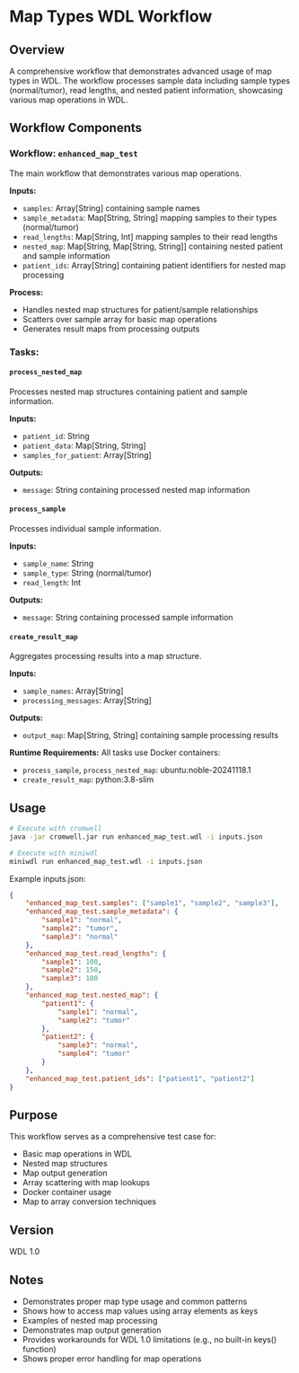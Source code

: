 # Map Types WDL Workflow

## Overview
A comprehensive workflow that demonstrates advanced usage of map types in WDL. The workflow processes sample data including sample types (normal/tumor), read lengths, and nested patient information, showcasing various map operations in WDL.

## Workflow Components

### Workflow: `enhanced_map_test`
The main workflow that demonstrates various map operations.

**Inputs:**
- `samples`: Array[String] containing sample names
- `sample_metadata`: Map[String, String] mapping samples to their types (normal/tumor)
- `read_lengths`: Map[String, Int] mapping samples to their read lengths
- `nested_map`: Map[String, Map[String, String]] containing nested patient and sample information
- `patient_ids`: Array[String] containing patient identifiers for nested map processing

**Process:**
- Handles nested map structures for patient/sample relationships
- Scatters over sample array for basic map operations
- Generates result maps from processing outputs

### Tasks:

#### `process_nested_map`
Processes nested map structures containing patient and sample information.

**Inputs:**
- `patient_id`: String
- `patient_data`: Map[String, String]
- `samples_for_patient`: Array[String]

**Outputs:**
- `message`: String containing processed nested map information

#### `process_sample`
Processes individual sample information.

**Inputs:**
- `sample_name`: String
- `sample_type`: String (normal/tumor)
- `read_length`: Int

**Outputs:**
- `message`: String containing processed sample information

#### `create_result_map`
Aggregates processing results into a map structure.

**Inputs:**
- `sample_names`: Array[String]
- `processing_messages`: Array[String]

**Outputs:**
- `output_map`: Map[String, String] containing sample processing results

**Runtime Requirements:**
All tasks use Docker containers:
- `process_sample`, `process_nested_map`: ubuntu:noble-20241118.1
- `create_result_map`: python:3.8-slim

## Usage
```bash
# Execute with cromwell
java -jar cromwell.jar run enhanced_map_test.wdl -i inputs.json

# Execute with miniwdl
miniwdl run enhanced_map_test.wdl -i inputs.json
```

Example inputs.json:
```json
{
    "enhanced_map_test.samples": ["sample1", "sample2", "sample3"],
    "enhanced_map_test.sample_metadata": {
        "sample1": "normal",
        "sample2": "tumor",
        "sample3": "normal"
    },
    "enhanced_map_test.read_lengths": {
        "sample1": 100,
        "sample2": 150,
        "sample3": 100
    },
    "enhanced_map_test.nested_map": {
        "patient1": {
            "sample1": "normal",
            "sample2": "tumor"
        },
        "patient2": {
            "sample3": "normal",
            "sample4": "tumor"
        }
    },
    "enhanced_map_test.patient_ids": ["patient1", "patient2"]
}
```

## Purpose
This workflow serves as a comprehensive test case for:
- Basic map operations in WDL
- Nested map structures
- Map output generation
- Array scattering with map lookups
- Docker container usage
- Map to array conversion techniques

## Version
WDL 1.0

## Notes
- Demonstrates proper map type usage and common patterns
- Shows how to access map values using array elements as keys
- Examples of nested map processing
- Demonstrates map output generation
- Provides workarounds for WDL 1.0 limitations (e.g., no built-in keys() function)
- Shows proper error handling for map operations